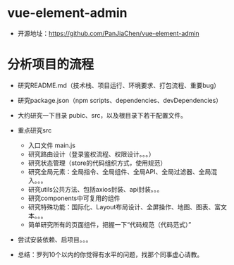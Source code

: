# vue-element-admin

- 开源地址：https://github.com/PanJiaChen/vue-element-admin


# 分析项目的流程

- 研究README.md（技术栈、项目运行、环境要求、打包流程、重要bug）
- 研究package.json（npm scripts、dependencies、devDependencies）
- 大约研究一下目录 pubic、src，以及根目录下若干配置文件。
- 重点研究src
  - 入口文件 main.js
  - 研究路由设计（登录鉴权流程、权限设计。。。）
  - 研究状态管理（store的代码组织方式，使用规范）
  - 研究全局元素：全局指令、全局组件、全局API、全局过滤器、全局混入。。。
  - 研究utils公共方法、包括axios封装、api封装。。。
  - 研究components中可复用的组件
  - 研究特殊功能：国际化、Layout布局设计、全屏操作、地图、图表、富文本。。。
  - 简单研究所有的页面组件，把握一下“代码规范（代码范式）”
- 尝试安装依赖、启项目。。。

- 总结：罗列10个以内的你觉得有水平的问题，找那个同事虚心请教。
